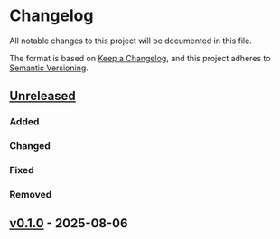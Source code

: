 # Changelog

All notable changes to this project will be documented in this file.

The format is based on [Keep a Changelog](https://keepachangelog.com/en/1.0.0/),
and this project adheres to [Semantic Versioning](https://semver.org/spec/v2.0.0.html).

## [Unreleased]

### Added

### Changed

### Fixed

### Removed

## [v0.1.0] - 2025-08-06

[Unreleased]: https://github.com/anxingan/life-guide/compare/v0.1.0...HEAD
[v0.1.0]: https://github.com/anxingan/life-guide/releases/tag/v0.1.0
